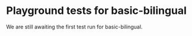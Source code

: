 # Playground tests for basic-bilingual
We are still awaiting the first test run for basic-bilingual.
